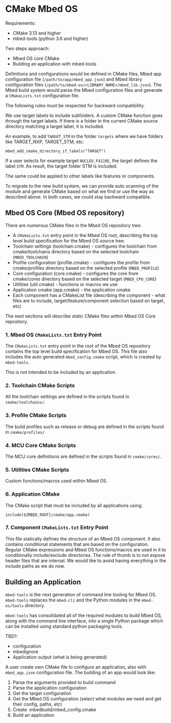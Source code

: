 # CMake Mbed OS

Requirements:
- CMake 3.13 and higher
- mbed-tools (python 3.6 and higher)

Two steps approach:

- Mbed OS core CMake
- Building an application with mbed-tools

Definitions and configurations would be defined in CMake files, Mbed app configuration file (`/path/to/app/mbed_app.json`) and Mbed library configuration files (`/path/to/mbed-os/<LIBRARY_NAME>/mbed_lib.json`). The Mbed build system would parse the Mbed configuration files and generate a `CMakeLists.txt` configuration file.

The following rules must be respected for backward compatibility.

We use target labels to include subfolders. A custom CMake function goes through the target labels. If there is a folder in the current CMake source directory matching a target label, it is included. 

An example, to add `TARGET_STM` in the folder `targets` where we have folders like TARGET_NXP, TARGET_STM, etc:

```
mbed_add_cmake_directory_if_labels("TARGET")
```

If a user selects for example target `NUCLEO_F411RE`, the target defines the label `STM`. As result, the target folder STM is included.

The same could be applied to other labels like features or components.

To migrate to the new build system, we can provide auto scanning of the module and generate CMake based on what we find or use the way as described above. In both cases, we could stay backward compatible.

## Mbed OS Core (Mbed OS repository)

There are numerous CMake files in the Mbed OS repository tree:

* A `CMakeLists.txt` entry point in the Mbed OS root, describing the top level build specification for the Mbed OS source tree.
* Toolchain settings (toolchain.cmake) - configures the toolchain from cmake/toolchains directory based on the selected toolchain (`MBED_TOOLCHAIN`)
* Profile configuration (profile.cmake) - configures the profile from cmake/profiles directory based on the selected profile (`MBED_PROFILE`)
* Core configuration (core.cmake) - configures the core from cmake/cores directory based on the selected target (`MBED_CPU_CORE`)
* Utilities (util.cmake) - functions or macros we use
* Application cmake (app.cmake) - the application cmake
* Each component has a CMakeList file (describing the component - what files are to include, target/feature/component selection based on target, etc)

The next sections will describe static CMake files within Mbed OS Core repository.

### 1. Mbed OS `CMakeLists.txt` Entry Point

The `CMakeLists.txt` entry point in the root of the Mbed OS repository contains the top level build specification for Mbed OS. This file also includes the auto generated `mbed_config.cmake` script, which is created by `mbed-tools`.

This is not intended to be included by an application.

### 2. Toolchain CMake Scripts

All the toolchain settings are defined in the scripts found in `cmake/toolchains/`.

### 3. Profile CMake Scripts

The build profiles such as release or debug are defined in the scripts found in `cmake/profiles/`.

### 4. MCU Core CMake Scripts

The MCU core definitions are defined in the scripts found in `cmake/cores/`.

### 5. Utilities CMake Scripts

Custom functions/macros used within Mbed OS.

### 6. Application CMake

The CMake script that must be included by all applications using:

```
include(${MBED_ROOT}/cmake/app.cmake)
```

### 7. Component `CMakeLists.txt` Entry Point

This file statically defines the structure of an Mbed OS component. It also contains conditional statements that are based on the configuration. Regular CMake expressions and Mbed OS functions/macros are used in it to conditionally include/exclude directories.
The rule of thumb is to not expose header files that are internal. We would like to avoid having everything in the include paths as we do now.

## Building an Application

`mbed-tools` is the next generation of command line tooling for Mbed OS. `mbed-tools` replaces the `mbed-cli` and the Python modules in the `mbed-os/tools` directory.

`mbed-tools` has consolidated all of the required modules to build Mbed OS, along with the command line interface, into a single Python package which can be installed using standard python packaging tools.

TBD?:
- configuration
- mbedignore
- Application output (what is being generated)

A user create own CMake file to configure an application, also with `mbed_app.json` configuration file. The building of an app would look like:

1. Parse the arguments provided to build command
1. Parse the application configuration
1. Get the target configuration
1. Get the Mbed OS configuration (select what modules we need and get their config, paths, etc)
1. Create .mbedbuild/mbed_config.cmake
1. Build an application
